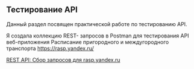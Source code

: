 ## Тестирование API
Данный раздел посвящен практической работе по тестированию API.

Я создала коллекцию REST- запросов в Postman для тестирования API веб-приложения Расписание пригородного и междугородного транспорта https://rasp.yandex.ru/ 

[REST API: Сбор запросов для rasp.yandex.ru](https://web.postman.co/workspace/My-Workspace~a0f9ac46-d15c-4534-856a-925624e09a30/collection/38023747-9fbd5d9c-4e29-4773-95ab-2a45299fc633)

